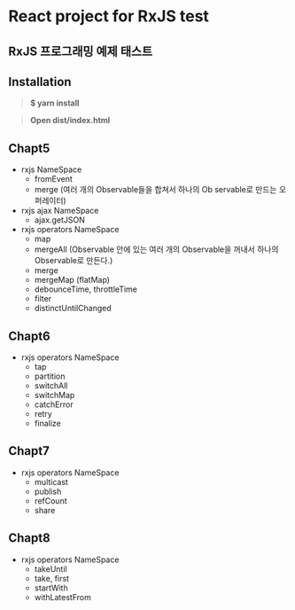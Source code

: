 # React project for RxJS test
## RxJS 프로그래밍 예제 태스트

## Installation
>**$ yarn install**

>**Open dist/index.html**

## Chapt5
- rxjs NameSpace
   - fromEvent
   - merge (여러 개의 Observable들을 합쳐서 하나의 Ob servable로 만드는 오퍼레이터)
- rxjs ajax NameSpace
   - ajax.getJSON
- rxjs operators NameSpace
   - map
   - mergeAll (Observable 안에 있는 여러 개의 Observable을 꺼내서 하나의 Observable로 만든다.)
   - merge
   - mergeMap (flatMap)
   - debounceTime, throttleTime
   - filter
   - distinctUntilChanged

## Chapt6
- rxjs operators NameSpace
   - tap
   - partition
   - switchAll
   - switchMap
   - catchError
   - retry
   - finalize

## Chapt7
- rxjs operators NameSpace
   - multicast
   - publish
   - refCount
   - share

## Chapt8
- rxjs operators NameSpace
   - takeUntil
   - take, first
   - startWith
   - withLatestFrom